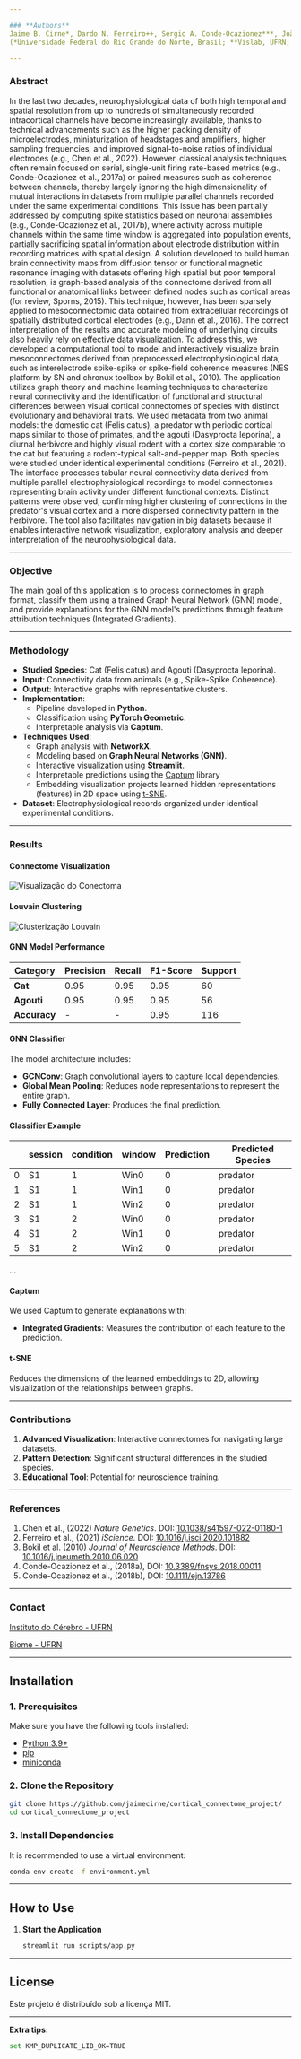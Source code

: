 ```yaml
---

### **Authors**
Jaime B. Cirne*, Dardo N. Ferreiro++, Sergio A. Conde-Ocazionez***, João H.N. Patriota***, S. Neuenschwander** e Kerstin E. Schmidt*  
(*Universidade Federal do Rio Grande do Norte, Brasil; **Vislab, UFRN; ***Universidade de Amsterdã; ++Ludwig Maximilian Universität, Alemanha)

---
```


### **Abstract**

In the last two decades, neurophysiological data of both high temporal and spatial resolution from up to hundreds of simultaneously recorded intracortical channels have become increasingly available, thanks to technical advancements such as the higher packing density of microelectrodes, miniaturization of headstages and amplifiers, higher sampling frequencies, and improved signal-to-noise ratios of individual electrodes (e.g., Chen et al., 2022). However, classical analysis techniques often remain focused on serial, single-unit firing rate-based metrics (e.g., Conde-Ocazionez et al., 2017a) or paired measures such as coherence between channels, thereby largely ignoring the high dimensionality of mutual interactions in datasets from multiple parallel channels recorded under the same experimental conditions.
This issue has been partially addressed by computing spike statistics based on neuronal assemblies (e.g., Conde-Ocazionez et al., 2017b), where activity across multiple channels within the same time window is aggregated into population events, partially sacrificing spatial information about electrode distribution within recording matrices with spatial design.
A solution developed to build human brain connectivity maps from diffusion tensor or functional magnetic resonance imaging with datasets offering high spatial but poor temporal resolution, is graph-based analysis of the connectome derived from all functional or anatomical links between defined nodes such as cortical areas (for review, Sporns, 2015). This technique, however, has been sparsely applied to mesoconnectomic data obtained from extracellular recordings of spatially distributed cortical electrodes (e.g., Dann et al., 2016).
The correct interpretation of the results and accurate modeling of underlying circuits also heavily rely on effective data visualization. To address this, we developed a computational tool to model and interactively visualize brain mesoconnectomes derived from preprocessed electrophysiological data, such as interelectrode spike-spike or spike-field coherence measures (NES platform by SN and chronux toolbox by Bokil et al., 2010). The application utilizes graph theory and machine learning techniques to characterize neural connectivity and the identification of functional and structural differences between visual cortical connectomes of species with distinct evolutionary and behavioral traits.
We used metadata from two animal models: the domestic cat (Felis catus), a predator with periodic cortical maps similar to those of primates, and the agouti (Dasyprocta leporina), a diurnal herbivore and highly visual rodent with a cortex size comparable to the cat but featuring a rodent-typical salt-and-pepper map. Both species were studied under identical experimental conditions (Ferreiro et al., 2021).
The interface processes tabular neural connectivity data derived from multiple parallel electrophysiological recordings to model connectomes representing brain activity under different functional contexts. Distinct patterns were observed, confirming higher clustering of connections in the predator's visual cortex and a more dispersed connectivity pattern in the herbivore. The tool also facilitates navigation in big datasets because it enables interactive network visualization, exploratory analysis and deeper interpretation of the neurophysiological data.

---

### **Objective**
The main goal of this application is to process connectomes in graph format, classify them using a trained Graph Neural Network (GNN) model, and provide explanations for the GNN model's predictions through feature attribution techniques (Integrated Gradients).

---

### **Methodology**
- **Studied Species**: Cat (Felis catus) and Agouti (Dasyprocta leporina).
- **Input**: Connectivity data from animals (e.g., Spike-Spike Coherence).
- **Output**:  Interactive graphs with representative clusters.
- **Implementation**:
  - Pipeline developed in **Python**.
  - Classification using **PyTorch Geometric**.
  - Interpretable analysis via **Captum**.
- **Techniques Used**:
  - Graph analysis with **NetworkX**.
  - Modeling based on **Graph Neural Networks (GNN)**.
  - Interactive visualization using **Streamlit**.
  - Interpretable predictions using the [Captum](https://captum.ai/) library
  - Embedding visualization projects learned hidden representations (features) in 2D space using [t-SNE](https://scikit-learn.org/stable/modules/generated/sklearn.manifold.TSNE.html).
- **Dataset**: Electrophysiological records organized under identical experimental conditions.

---

### **Results**
#### Connectome Visualization
   ![Visualização do Conectoma](https://github.com/jaimecirne/cortical_connectome_project/blob/main/img/conectoma_visual.png?raw=true)

#### Louvain Clustering
   ![Clusterização Louvain](https://github.com/jaimecirne/cortical_connectome_project/blob/main/img/clusters.png?raw=true)

#### GNN Model Performance  

| Category  | Precision | Recall | F1-Score | Support |
|------------|----------|--------|----------|---------|
| **Cat** | 0.95     | 0.95   | 0.95     | 60      |
| **Agouti**   | 0.95     | 0.95   | 0.95     | 56      |
| **Accuracy** | -        | -      | 0.95     | 116     |

#### GNN Classifier
The model architecture includes:
- **GCNConv**: Graph convolutional layers to capture local dependencies.
- **Global Mean Pooling**: Reduces node representations to represent the entire graph.
- **Fully Connected Layer**: Produces the final prediction.

#### Classifier Example  
| |session|condition|window|Prediction|Predicted Species|
|------|-------|---------|------|----------|-----------------|
|0     |S1     |1        |Win0  |0         |predator         |
|1     |S1     |1        |Win1  |0         |predator         |
|2     |S1     |1        |Win2  |0         |predator         |
|3     |S1     |2        |Win0  |0         |predator         |
|4     |S1     |2        |Win1  |0         |predator         |
|5     |S1     |2        |Win2  |0         |predator         |

...

#### Captum
We used Captum to generate explanations with:
- **Integrated Gradients**: Measures the contribution of each feature to the prediction.

#### t-SNE
Reduces the dimensions of the learned embeddings to 2D, allowing visualization of the relationships between graphs.

---
  
### **Contributions**
1. **Advanced Visualization**: Interactive connectomes for navigating large datasets.
2. **Pattern Detection**: Significant structural differences in the studied species.
3. **Educational Tool**: Potential for neuroscience training.

---

### **References**
1. Chen et al., (2022) *Nature Genetics*. DOI: [10.1038/s41597-022-01180-1](https://doi.org/10.1038/s41597-022-01180-1)
2. Ferreiro et al., (2021) *iScience*. DOI: [10.1016/j.isci.2020.101882](https://doi.org/10.1016/j.isci.2020.101882)
3. Bokil et al. (2010) *Journal of Neuroscience Methods*. DOI: [10.1016/j.jneumeth.2010.06.020](https://doi.org/10.1016/j.jneumeth.2010.06.020)
4. Conde-Ocazionez et al., (2018a),  DOI: [10.3389/fnsys.2018.00011](https://doi.org/10.3389/fnsys.2018.00011)
5. Conde-Ocazionez et al., (2018b),  DOI: [10.1111/ejn.13786](https://doi.org/10.1111/ejn.13786)

---
### **Contact**

[Instituto do Cérebro - UFRN](https://www.neuro.ufrn.br)  

[Biome - UFRN](https://bioinfo.imd.ufrn.br/)  

---

## **Installation**

### **1. Prerequisites**
Make sure you have the following tools installed:
- [Python 3.9+](https://www.python.org/)
- [pip](https://pip.pypa.io/en/stable/)
- [miniconda](https://docs.anaconda.com/miniconda/install/)

### **2. Clone the Repository**
```bash
git clone https://github.com/jaimecirne/cortical_connectome_project/
cd cortical_connectome_project
```

### **3. Install Dependencies**
It is recommended to use a virtual environment:
```bash
conda env create -f environment.yml
```

---

## **How to Use**

1. **Start the Application**
   ```bash
   streamlit run scripts/app.py
   ```

---

## **License**
Este projeto é distribuído sob a licença MIT.

---
**Extra tips:**
   ```bash
   set KMP_DUPLICATE_LIB_OK=TRUE
   ````